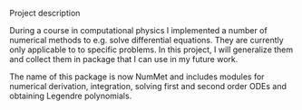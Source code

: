 Project description

During a course in computational physics I implemented a number of numerical
methods to e.g. solve differential equations. They are currently only applicable
to to specific problems. In this project, I will generalize them and collect
them in package that I can use in my future work.

The name of this package is now NumMet and includes modules for numerical
derivation, integration, solving first and second order ODEs and obtaining
Legendre polynomials. 
